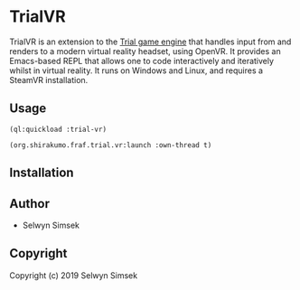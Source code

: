# TrialVR
TrialVR is an extension to the [Trial game engine](https://github.com/Shirakumo/trial) that handles input from and renders to a modern virtual reality headset, using OpenVR. It provides an Emacs-based REPL that allows one to code interactively and iteratively whilst in virtual reality. It runs on Windows and Linux, and requires a SteamVR installation.

## Usage
```(ql:quickload :trial-vr)```

```(org.shirakumo.fraf.trial.vr:launch :own-thread t)```

## Installation

## Author

* Selwyn Simsek

## Copyright

Copyright (c) 2019 Selwyn Simsek
